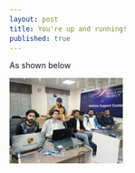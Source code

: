```yaml
---
layout: post
title: You're up and running!
published: true
---
```


As shown below

<img src="/images/img.jpeg" alt="Alt text" width=200 hieght=200>
